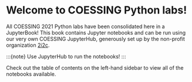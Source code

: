 # Welcome to COESSING Python labs!

All COESSING 2021 Python labs have been consolidated here in a JupyterBook! This book contains Jupyter notebooks and can be run using our very own COESSING JupyterHub, generously set up by the non-profit organization [2i2c](http://2i2c.org).

:::{note}
Use JupyterHub to run the notebooks!
:::

Check out the table of contents on the left-hand sidebar to view all of the notebooks available.

